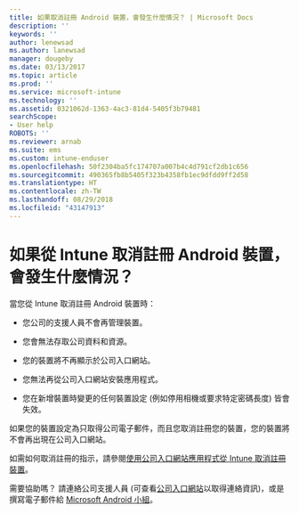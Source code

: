 ```yaml
---
title: 如果取消註冊 Android 裝置，會發生什麼情況？ | Microsoft Docs
description: ''
keywords: ''
author: lenewsad
ms.author: lanewsad
manager: dougeby
ms.date: 03/13/2017
ms.topic: article
ms.prod: ''
ms.service: microsoft-intune
ms.technology: ''
ms.assetid: 0321062d-1363-4ac3-81d4-5405f3b79481
searchScope:
- User help
ROBOTS: ''
ms.reviewer: arnab
ms.suite: ems
ms.custom: intune-enduser
ms.openlocfilehash: 50f2304ba5fc174707a007b4c4d791cf2db1c656
ms.sourcegitcommit: 490365fb8b5405f323b4358fb1ec9dfdd9ff2d58
ms.translationtype: HT
ms.contentlocale: zh-TW
ms.lasthandoff: 08/29/2018
ms.locfileid: "43147913"
---
```

# <a name="what-happens-if-you-unenroll-your-android-device-from-intune"></a>如果從 Intune 取消註冊 Android 裝置，會發生什麼情況？

當您從 Intune 取消註冊 Android 裝置時：

-   您公司的支援人員不會再管理裝置。

-   您會無法存取公司資料和資源。

-   您的裝置將不再顯示於公司入口網站。

-   您無法再從公司入口網站安裝應用程式。

-   您在新增裝置時變更的任何裝置設定 (例如停用相機或要求特定密碼長度) 皆會失效。

如果您的裝置設定為只取得公司電子郵件，而且您取消註冊您的裝置，您的裝置將不會再出現在公司入口網站。

如需如何取消註冊的指示，請參閱[使用公司入口網站應用程式從 Intune 取消註冊裝置](unenroll-your-device-from-intune-android.md)。

需要協助嗎？ 請連絡公司支援人員 (可查看[公司入口網站](https://go.microsoft.com/fwlink/?linkid=2010980)以取得連絡資訊)，或是撰寫電子郵件給 <a href="mailto:wintunedroidfbk@microsoft.com?subject=I have questions about unenrolling my Android device&body=Describe the issue you're experiencing here.">Microsoft Android 小組</a>。
